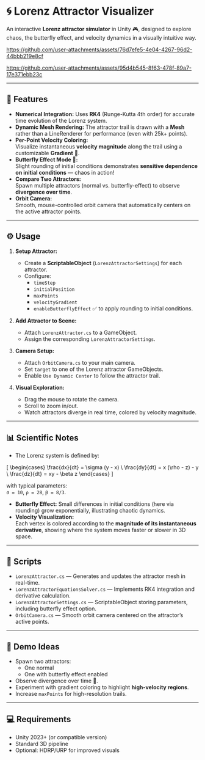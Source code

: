 # 🌀 Lorenz Attractor Visualizer

An interactive **Lorenz attractor simulator** in Unity 🎮, designed to explore chaos, the butterfly effect, and velocity dynamics in a visually intuitive way.



https://github.com/user-attachments/assets/76d7efe5-4e04-4267-96d2-44bbb219e8cf



https://github.com/user-attachments/assets/95d4b545-8f63-478f-89a7-17e371ebb23c


---

## 🔬 Features

- **Numerical Integration:** Uses **RK4** (Runge-Kutta 4th order) for accurate time evolution of the Lorenz system.
- **Dynamic Mesh Rendering:** The attractor trail is drawn with a **Mesh** rather than a LineRenderer for performance (even with 25k+ points).
- **Per-Point Velocity Coloring:**  
  Visualize instantaneous **velocity magnitude** along the trail using a customizable **Gradient** 🎨.
- **Butterfly Effect Mode 🦋:**  
  Slight rounding of initial conditions demonstrates **sensitive dependence on initial conditions** — chaos in action!
- **Compare Two Attractors:**  
  Spawn multiple attractors (normal vs. butterfly-effect) to observe **divergence over time**.
- **Orbit Camera:**  
  Smooth, mouse-controlled orbit camera that automatically centers on the active attractor points.  

---

## ⚙️ Usage

1. **Setup Attractor:**
   - Create a **ScriptableObject** (`LorenzAttractorSettings`) for each attractor.
   - Configure:
     - `timeStep`
     - `initialPosition`
     - `maxPoints`
     - `velocityGradient`
     - `enableButterflyEffect` ✅ to apply rounding to initial conditions.
   
2. **Add Attractor to Scene:**
   - Attach `LorenzAttractor.cs` to a GameObject.
   - Assign the corresponding `LorenzAttractorSettings`.

3. **Camera Setup:**
   - Attach `OrbitCamera.cs` to your main camera.
   - Set `target` to one of the Lorenz attractor GameObjects.
   - Enable `Use Dynamic Center` to follow the attractor trail.

4. **Visual Exploration:**
   - Drag the mouse to rotate the camera.
   - Scroll to zoom in/out.
   - Watch attractors diverge in real time, colored by velocity magnitude.

---

## 📊 Scientific Notes

- The Lorenz system is defined by:

\[
\begin{cases}
\frac{dx}{dt} = \sigma (y - x) \\
\frac{dy}{dt} = x (\rho - z) - y \\
\frac{dz}{dt} = xy - \beta z
\end{cases}
\]

with typical parameters:  
`σ = 10`, `ρ = 28`, `β = 8/3`.

- **Butterfly Effect:** Small differences in initial conditions (here via rounding) grow exponentially, illustrating chaotic dynamics.
- **Velocity Visualization:**  
  Each vertex is colored according to the **magnitude of its instantaneous derivative**, showing where the system moves faster or slower in 3D space.

---

## 🧩 Scripts

- `LorenzAttractor.cs` — Generates and updates the attractor mesh in real-time.  
- `LorenzAttractorEquationsSolver.cs` — Implements RK4 integration and derivative calculation.  
- `LorenzAttractorSettings.cs` — ScriptableObject storing parameters, including butterfly effect option.  
- `OrbitCamera.cs` — Smooth orbit camera centered on the attractor’s active points.

---

## 🚀 Demo Ideas

- Spawn two attractors:
  - One normal
  - One with butterfly effect enabled
- Observe divergence over time 🦋.
- Experiment with gradient coloring to highlight **high-velocity regions**.
- Increase `maxPoints` for high-resolution trails.

---

## 💻 Requirements

- Unity 2023+ (or compatible version)  
- Standard 3D pipeline  
- Optional: HDRP/URP for improved visuals  
